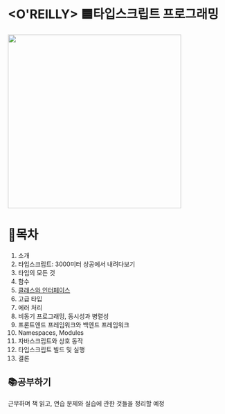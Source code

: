 # <O'REILLY> 🟦타입스크립트 프로그래밍

<image src="./screenshots/XL.jpg" width="400" />

# 📌목차

1. 소개
2. 타입스크립트: 3000미터 상공에서 내려다보기
3. 타입의 모든 것
4. 함수
5. [클래스와 인터페이스](./chapter5)
6. 고급 타입
7. 에러 처리
8. 비동기 프로그래밍, 동시성과 병렬성
9. 프론트엔드 프레임워크와 백엔드 프레임워크
10. Namespaces, Modules
11. 자바스크립트와 상호 동작
12. 타입스크립트 빌드 및 실행
13. 결론

## 📚공부하기

근무하며 책 읽고, 연습 문제와 실습에 관한 것들을 정리할 예정

